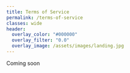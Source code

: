 ```yaml
---
title: Terms of Service
permalink: /terms-of-service
classes: wide
header:
  overlay_color: "#000000"
  overlay_filter: "0.0"
  overlay_image: /assets/images/landing.jpg
---
```


Coming soon

